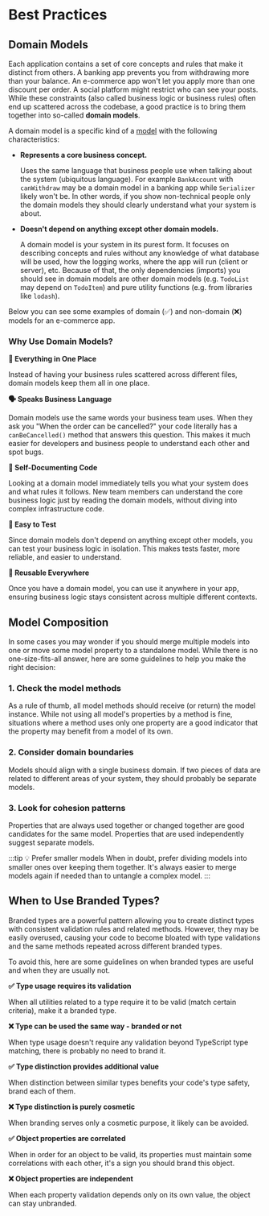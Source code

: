 # Best Practices

## Domain Models

Each application contains a set of core concepts and rules that make it distinct from others. A banking app prevents you from withdrawing more than your balance. An e-commerce app won't let you apply more than one discount per order. A social platform might restrict who can see your posts. While these constraints (also called business logic or business rules) often end up scattered across the codebase, a good practice is to bring them together into so-called **domain models**.

A domain model is a specific kind of a [model](/docs/model/index#what-is-a-model) with the following characteristics:

- **Represents a core business concept.**

  Uses the same language that business people use when talking about the system (ubiquitous language). For example `BankAccount` with `canWithdraw` may be a domain model in a banking app while `Serializer` likely won't be. In other words, if you show non-technical people only the domain models they should clearly understand what your system is about.

- **Doesn't depend on anything except other domain models.**

  A domain model is your system in its purest form. It focuses on describing concepts and rules without any knowledge of what database will be used, how the logging works, where the app will run (client or server), etc. Because of that, the only dependencies (imports) you should see in domain models are other domain models (e.g. `TodoList` may depend on `TodoItem`) and pure utility functions (e.g. from libraries like `lodash`).

Below you can see some examples of domain (✅) and non-domain (❌) models for an e-commerce app.

<!--@include: ./snippets/best-practices/domain-models/index.md-->

### Why Use Domain Models?

**🎯 Everything in One Place**

Instead of having your business rules scattered across different files, domain models keep them all in one place.

**🗣️ Speaks Business Language**

Domain models use the same words your business team uses. When they ask you "When the order can be cancelled?" your code literally has a `canBeCancelled()` method that answers this question. This makes it much easier for developers and business people to understand each other and spot bugs.

**📖 Self-Documenting Code**

Looking at a domain model immediately tells you what your system does and what rules it follows. New team members can understand the core business logic just by reading the domain models, without diving into complex infrastructure code.

**🧪 Easy to Test**

Since domain models don't depend on anything except other models, you can test your business logic in isolation. This makes tests faster, more reliable, and easier to understand.

**🔄 Reusable Everywhere**

Once you have a domain model, you can use it anywhere in your app, ensuring business logic stays consistent across multiple different contexts.

## Model Composition

In some cases you may wonder if you should merge multiple models into one or move some model property to a standalone model. While there is no one-size-fits-all answer, here are some guidelines to help you make the right decision:

### 1. Check the model methods

As a rule of thumb, all model methods should receive (or return) the model instance. While not using all model's properties by a method is fine, situations where a method uses only one property are a good indicator that the property may benefit from a model of its own.

<!--@include: ./snippets/best-practices/check-model-methods/index.md-->

### 2. Consider domain boundaries

Models should align with a single business domain. If two pieces of data are related to different areas of your system, they should probably be separate models.

<!--@include: ./snippets/best-practices/domain-boundaries/index.md-->

### 3. Look for cohesion patterns

Properties that are always used together or changed together are good candidates for the same model. Properties that are used independently suggest separate models.

<!--@include: ./snippets/best-practices/cohesion-patterns/index.md-->

:::tip 💡 Prefer smaller models
When in doubt, prefer dividing models into smaller ones over keeping them together. It's always easier to merge models again if needed than to untangle a complex model.
:::

## When to Use Branded Types?

Branded types are a powerful pattern allowing you to create distinct types with consistent validation rules and related methods. However, they may be easily overused, causing your code to become bloated with type validations and the same methods repeated across different branded types.

To avoid this, here are some guidelines on when branded types are useful and when they are usually not.

**✅ Type usage requires its validation**

When all utilities related to a type require it to be valid (match certain criteria), make it a branded type.

<!--@include: ./snippets/best-practices/branded-types/validation-required.md-->

**❌ Type can be used the same way - branded or not**

When type usage doesn't require any validation beyond TypeScript type matching, there is probably no need to brand it.

<!--@include: ./snippets/best-practices/branded-types/validation-non-required.md-->

**✅ Type distinction provides additional value**

When distinction between similar types benefits your code's type safety, brand each of them.

<!--@include: ./snippets/best-practices/branded-types/distinction-useful.md-->

**❌ Type distinction is purely cosmetic**

When branding serves only a cosmetic purpose, it likely can be avoided.

<!--@include: ./snippets/best-practices/branded-types/distinction-useless.md-->

**✅ Object properties are correlated**

When in order for an object to be valid, its properties must maintain some correlations with each other, it's a sign you should brand this object.

<!--@include: ./snippets/best-practices/branded-types/properties-correlated.md-->

**❌ Object properties are independent**

When each property validation depends only on its own value, the object can stay unbranded.

<!--@include: ./snippets/best-practices/branded-types/properties-non-correlated.md-->
